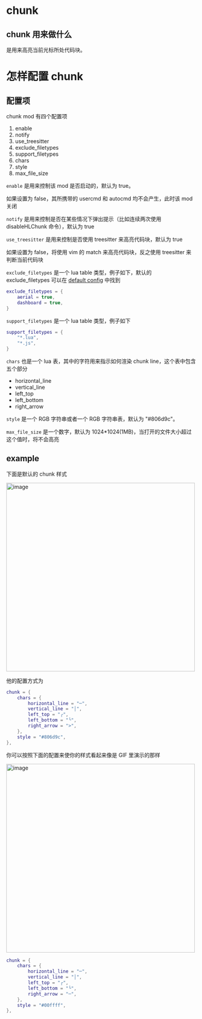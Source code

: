 # chunk

## chunk 用来做什么

是用来高亮当前光标所处代码块。

# 怎样配置 chunk

## 配置项

chunk mod 有四个配置项

1. enable
2. notify
3. use_treesitter
4. exclude_filetypes
5. support_filetypes
6. chars
7. style
8. max_file_size

`enable` 是用来控制该 mod 是否启动的，默认为 true。

如果设置为 false，其所携带的 usercmd 和 autocmd 均不会产生，此时该 mod 关闭

`notify` 是用来控制是否在某些情况下弹出提示（比如连续两次使用 disableHLChunk 命令），默认为 true

`use_treesitter` 是用来控制是否使用 treesitter 来高亮代码块，默认为 true

如果设置为 false，将使用 vim 的 match 来高亮代码块，反之使用 treesitter 来判断当前代码块

`exclude_filetypes` 是一个 lua table 类型，例子如下，默认的 exclude_filetypes 可以在 [default config](../../lua/hlchunk/utils/filetype.lua) 中找到

```lua
exclude_filetypes = {
    aerial = true,
    dashboard = true,
}
```

`support_filetypes` 是一个 lua table 类型，例子如下

```lua
support_filetypes = {
    "*.lua",
    "*.js",
}
```

`chars` 也是一个 lua 表，其中的字符用来指示如何渲染 chunk line，这个表中包含五个部分

- horizontal_line
- vertical_line
- left_top
- left_bottom
- right_arrow

`style` 是一个 RGB 字符串或者一个 RGB 字符串表，默认为 "#806d9c"。

`max_file_size` 是一个数字，默认为 1024*1024(1MB)，当打开的文件大小超过这个值时，将不会高亮

## example

下面是默认的 chunk 样式

<img width="500" alt="image" src="https://raw.githubusercontent.com/shellRaining/img/main/2302/23_hlchunk1.png">

他的配置方式为

```lua
chunk = {
    chars = {
        horizontal_line = "─",
        vertical_line = "│",
        left_top = "╭",
        left_bottom = "╰",
        right_arrow = ">",
    },
    style = "#806d9c",
},
```

<a id='chunk_gif'>你可以按照下面的配置来使你的样式看起来像是 GIF 里演示的那样</a>

<img width="500" alt="image" src="https://raw.githubusercontent.com/shellRaining/img/main/2303/08_hlchunk8.gif">

```lua
chunk = {
    chars = {
        horizontal_line = "─",
        vertical_line = "│",
        left_top = "┌",
        left_bottom = "└",
        right_arrow = "─",
    },
    style = "#00ffff",
},
```
